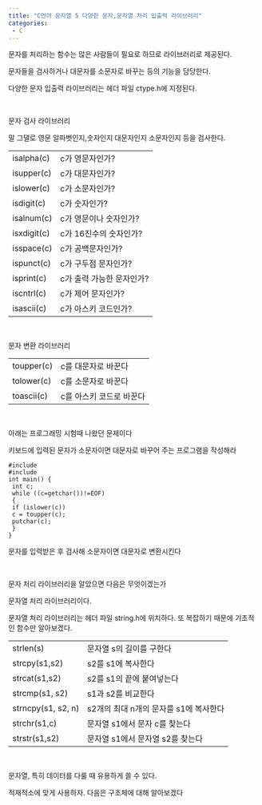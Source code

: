 ```yaml
---
title: "C언어 문자열 5 다양한 문자,문자열 처리 입출력 라이브러리"
categories:
 - C
---
```








문자를 처리하는 함수는 많은 사람들이 필요로 하므로 라이브러리로 제공된다.

문자들을 검사하거나 대문자를 소문자로 바꾸는 등의 기능을 담당한다.

다양한 문자 입출력 라이브러리는 헤더 파일 ctype.h에 지정된다.

​

문자 검사 라이브러리

말 그댈로 영문 알파벳인지,숫자인지 대문자인지 소문자인지 등을 검사한다.




 





|  |  |
| --- | --- |
| isalpha(c) | c가 영문자인가? |
| isupper(c) | c가 대문자인가? |
| islower(c) | c가 소문자인가? |
| isdigit(c) | c가 숫자인가? |
| isalnum(c) | c가 영문이나 숫자인가? |
| isxdigit(c) | c가 16진수의 숫자인가? |
| isspace(c) | c가 공백문자인가? |
| ispunct(c) | c가 구두점 문자인가? |
| isprint(c) | c가 출력 가능한 문자인가? |
| iscntrl(c) | c가 제어 문자인가? |
| isascii(c) | c가 아스키 코드인가? |






 


​

문자 변환 라이브러리




 





|  |  |
| --- | --- |
| toupper(c) | c를 대문자로 바꾼다 |
| tolower(c) | c를 소문자로 바꾼다 |
| toascii(c) | c를 아스키 코드로 바꾼다 |






 


​

아래는 프로그래밍 시험때 나왔던 문제이다

키보드에 입력된 문자가 소문자이면 대문자로 바꾸어 주는 프로그램을 작성해라




 




```
#include
#include
int main() {
 int c;
 while ((c=getchar())!=EOF)
 {
 if (islower(c))
 c = toupper(c);
 putchar(c);
 }
}
```





 


문자를 입력받은 후 검사해 소문자이면 대문자로 변환시킨다

​

문자 처리 라이브러리을 알았으면 다음은 무엇이겠는가

문자열 처리 라이브러리이다.

문자열 처리 라이브러리는 헤더 파일 string.h에 위치하다. 또 복잡하기 때문에 기초적인 함수만 알아보겠다.




 





|  |  |
| --- | --- |
| strlen(s) | 문자열 s의 길이를 구한다 |
| strcpy(s1,s2) | s2를 s1에 복사한다 |
| strcat(s1,s2) | s2를 s1의 끝에 붙여넣는다 |
| strcmp(s1, s2) | s1과 s2를 비교한다 |
| strncpy(s1, s2, n) | s2개의 최대 n개의 문자를 s1에 복사한다 |
| strchr(s1,c) | 문자열 s1에서 문자 c를 찾는다 |
| strstr(s1,s2) | 문자열 s1에서 문자열 s2를 찾는다 |






 


​

문자열, 특히 데이터를 다룰 때 유용하게 쓸 수 있다.

적재적소에 맞게 사용하자. 다음은 구조체에 대해 알아보겠다




 

